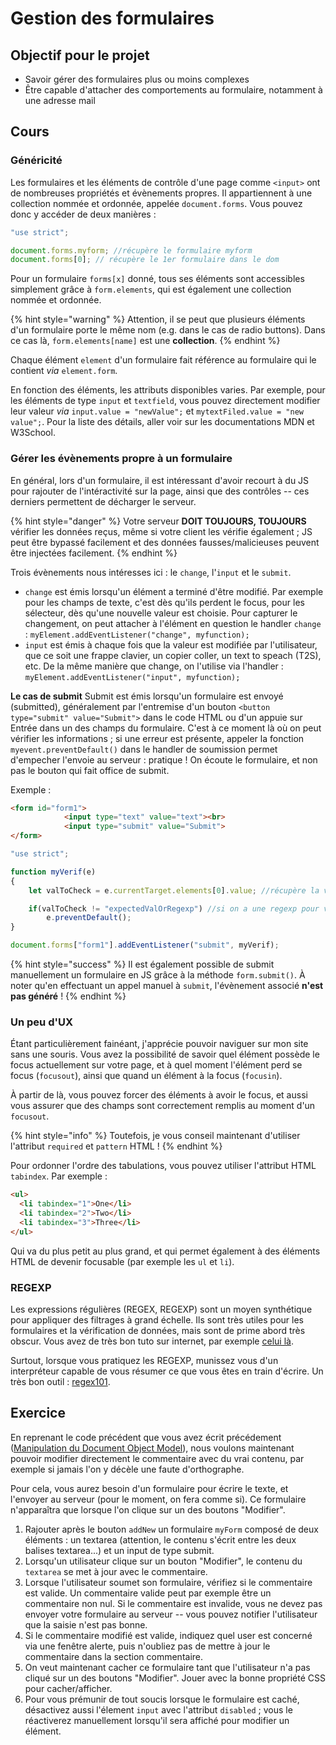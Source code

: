 # Gestion des formulaires

## Objectif pour le projet 

* Savoir gérer des formulaires plus ou moins complexes
* Être capable d'attacher des comportements au formulaire, notamment à une adresse mail

## Cours

### Généricité
Les formulaires et les éléments de contrôle d'une page comme `<input>` ont de nombreuses propriétés et évènements propres. Il appartiennent à une collection nommée et ordonnée, appelée `document.forms`. Vous pouvez donc y accéder de deux manières :

```js
"use strict";

document.forms.myform; //récupère le formulaire myform
document.forms[0]; // récupère le 1er formulaire dans le dom
```

Pour un formulaire `forms[x]` donné, tous ses éléments sont accessibles simplement grâce à `form.elements`, qui est également une collection nommée et ordonnée.

{% hint style="warning" %}
Attention, il se peut que plusieurs éléments d'un formulaire porte le même nom (e.g. dans le cas de radio buttons). Dans ce cas là, `form.elements[name]` est une **collection**.
{% endhint %}

Chaque élément `element` d'un formulaire fait référence au formulaire qui le contient *via* `element.form`.

En fonction des éléments, les attributs disponibles varies. Par exemple, pour les éléments de type `input` et `textfield`, vous pouvez directement modifier leur valeur *via* `input.value = "newValue";` et `mytextFiled.value = "new value";`. Pour la liste des détails, aller voir sur les documentations MDN et W3School.


### Gérer les évènements propre à un formulaire

En général, lors d'un formulaire, il est intéressant d'avoir recourt à du JS pour rajouter de l'intéractivité sur la page, ainsi que des contrôles -- ces derniers permettent de décharger le serveur.

{% hint style="danger" %}
Votre serveur **DOIT TOUJOURS, TOUJOURS** vérifier les données reçus, même si votre client les vérifie également ; JS peut être bypassé facilement et des données fausses/malicieuses peuvent être injectées facilement.
{% endhint %}

Trois évènements nous intéresses ici : le `change`, l'`input` et le `submit`.

* `change` est émis lorsqu'un élément a terminé d'être modifié. Par exemple pour les champs de texte, c'est dès qu'ils perdent le focus, pour les sélecteur, dès qu'une nouvelle valeur est choisie. Pour capturer le changement, on peut attacher à l'élément en question le handler `change` : `myElement.addEventListener("change", myfunction);`
* `input` est émis à chaque fois que la valeur est modifiée par l'utilisateur, que ce soit une frappe clavier, un copier coller, un text to speach (T2S), etc. De la même manière que change, on l'utilise via l'handler : `myElement.addEventListener("input", myfunction);`

**Le cas de submit**
Submit est émis lorsqu'un formulaire est envoyé (submitted), généralement par l'entremise d'un bouton `<button type="submit" value="Submit">` dans le code HTML ou d'un appuie sur Entrée dans un des champs du formulaire. C'est à ce moment là où on peut vérifier les informations ; si une erreur est présente, appeler la fonction `myevent.preventDefault()` dans le handler de soumission permet d'empecher l'envoie au serveur : pratique !
On écoute le formulaire, et non pas le bouton qui fait office de submit.

Exemple :
```html
<form id="form1">
            <input type="text" value="text"><br>
            <input type="submit" value="Submit">
</form>
```
```js
"use strict";

function myVerif(e)
{
    let valToCheck = e.currentTarget.elements[0].value; //récupère la valeur du texte dans le premier input

    if(valToCheck != "expectedValOrRegexp") //si on a une regexp pour valider la valeur, et que ça ne match pas, on ne veut pas envoyer ça au serveur !
        e.preventDefault();
}

document.forms["form1"].addEventListener("submit", myVerif);
```

{% hint style="success" %}
Il est également possible de submit manuellement un formulaire en JS grâce à la méthode `form.submit()`. À noter qu'en effectuant un appel manuel à `submit`, l'évènement associé **n'est pas généré** !
{% endhint %}


### Un peu d'UX

Étant particulièrement fainéant, j'apprécie pouvoir naviguer sur mon site sans une souris. Vous avez la possibilité de savoir quel élément possède le focus actuellement sur votre page, et à quel moment l'élément perd se focus (`focusout`), ainsi que quand un élément à la focus (`focusin`).

À partir de là, vous pouvez forcer des éléments à avoir le focus, et aussi vous assurer que des champs sont correctement remplis au moment d'un `focusout`.

{% hint style="info" %}
Toutefois, je vous conseil maintenant d'utiliser l'attribut `required` et `pattern` HTML !
{% endhint %}

Pour ordonner l'ordre des tabulations, vous pouvez utiliser l'attribut HTML `tabindex`. Par exemple :
```html
<ul>
  <li tabindex="1">One</li>
  <li tabindex="2">Two</li>
  <li tabindex="3">Three</li>
</ul>
```
Qui va du plus petit au plus grand, et qui permet également à des éléments HTML de devenir focusable (par exemple les `ul` et `li`).


### REGEXP
Les expressions régulières (REGEX, REGEXP) sont un moyen synthétique pour appliquer des filtrages à grand échelle. Ils sont très utiles pour les formulaires et la vérification de données, mais sont de prime abord très obscur. Vous avez de très bon tuto sur internet, par exemple [celui là](https://www.lucaswillems.com/fr/articles/25/tutoriel-pour-maitriser-les-expressions-regulieres).

Surtout, lorsque vous pratiquez les REGEXP, munissez vous d'un interpréteur capable de vous résumer ce que vous êtes en train d'écrire. Un très bon outil : [regex101](https://regex101.com/).

## Exercice

En reprenant le code précédent que vous avez écrit précédement ([Manipulation du Document Object Model](./js-dom.md)), nous voulons maintenant pouvoir modifier directement le commentaire avec du vrai contenu, par exemple si jamais l'on y décèle une faute d'orthographe.

Pour cela, vous aurez besoin d'un formulaire pour écrire le texte, et l'envoyer au serveur (pour le moment, on fera comme si). Ce formulaire n'apparaîtra que lorsque l'on clique sur un des boutons "Modifier".

1. Rajouter après le bouton `addNew` un formulaire `myForm` composé de deux éléments : un textarea (attention, le contenu s'écrit entre les deux balises textarea...) et un input de type submit.
2. Lorsqu'un utilisateur clique sur un bouton "Modifier", le contenu du `textarea` se met à jour avec le commentaire.
3. Lorsque l'utilisateur soumet son formulaire, vérifiez si le commentaire est valide. Un commentaire valide peut par exemple être un commentaire non nul. Si le commentaire est invalide, vous ne devez pas envoyer votre formulaire au serveur -- vous pouvez notifier l'utilisateur que la saisie n'est pas bonne.
4. Si le commentaire modifié est valide, indiquez quel user est concerné via une fenêtre alerte, puis n'oubliez pas de mettre à jour le commentaire dans la section commentaire.
5. On veut maintenant cacher ce formulaire tant que l'utilisateur n'a pas cliqué sur un des boutons "Modifier". Jouer avec la bonne propriété CSS pour cacher/afficher.
6. Pour vous prémunir de tout soucis lorsque le formulaire est caché, désactivez aussi l'élement `input` avec l'attribut `disabled` ; vous le réactiverez manuellement lorsqu'il sera affiché pour modifier un élément.
